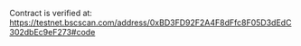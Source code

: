 Contract is verified at: https://testnet.bscscan.com/address/0xBD3FD92F2A4F8dFfc8F05D3dEdC302dbEc9eF273#code